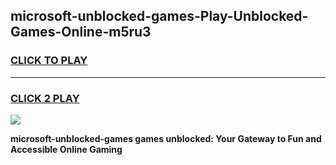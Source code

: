 
## microsoft-unblocked-games-Play-Unblocked-Games-Online-m5ru3
<h3>
<a href="https://premium76.site?title=microsoft-unblocked-games&ref=25A">CLICK TO PLAY</a></h3>
<hr>

<h3>
<a href="https://premium76.site?title=microsoft-unblocked-games&ref=25A">CLICK 2 PLAY</a>
  
</h3>

<a href="https://premium76.site?title=microsoft-unblocked-games&ref=25A"><img src="https://clearcache.store/games.png"></a>


**microsoft-unblocked-games games unblocked: Your Gateway to Fun and Accessible Online Gaming**
